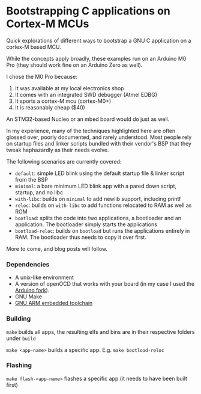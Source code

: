 # Bootstrapping C applications on Cortex-M MCUs

Quick explorations of different ways to bootstrap a GNU C application on a cortex-M
based MCU.

While the concepts apply broadly, these examples run on an Arduino M0 Pro (they
should work fine on an Arduino Zero as well).

I chose the M0 Pro because:
  1. It was available at my local electronics shop
  2. It comes with an integrated SWD debugger (Atmel EDBG)
  3. It sports a cortex-M mcu (cortex-M0+)
  4. It is reasonably cheap ($40)

An STM32-based Nucleo or an mbed board would do just as well.

In my experience, many of the techniques highlighted here are often glossed
over, poorly documented, and rarely understood. Most people rely on startup
files and linker scripts bundled with their vendor's BSP that they tweak
haphazardly as their needs evolve.

The following scenarios are currently covered:
  * `default`: simple LED blink using the default startup file & linker script
    from the BSP
  * `minimal`: a bare minimum LED blink app with a pared down script, startup,
    and no libc
  * `with-libc`: builds on `minimal` to add newlib support, including printf
  * `reloc`: builds on `with-libc` to add functions relocated to RAM as well as
    ROM
  * `bootload`: splits the code into two applications, a bootloader and an
    application. The bootloader simply starts the applications
  * `bootload-reloc`: builds on `bootload` but runs the applications entirely in
    RAM. The bootloader thus needs to copy it over first.

More to come, and blog posts will follow.

### Dependencies
  * A unix-like environment
  * A version of openOCD that works with your board (in my case I used the
  [Arduino fork](https://github.com/arduino/OpenOCD)).
  * GNU Make
  * [GNU ARM embedded toolchain](https://developer.arm.com/open-source/gnu-toolchain/gnu-rm)

### Building

`make` builds all apps, the resulting elfs and bins are in their respective folders under
`build`

`make <app-name>` builds a specific app. E.g. `make bootload-reloc`

### Flashing

`make flash-<app-name>` flashes a specific app (it needs to have been built
first)
